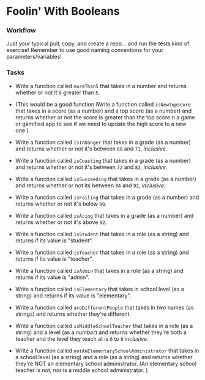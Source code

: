 # Foolin' With Booleans

### Workflow

Just your typical pull, copy, and create a repo... and run the tests kind of exercise! Remember to use good naming conventions for your parameters/variables!


### Tasks

* Write a function called `moreThan5` that takes in a number and returns whether or not it's greater than `5`.

*  (This would be a good function iWrite a function called `isNewTopScore` that takes in a score (as a number) and a top score (as a number) and returns whether or not the score is greater than the top score.n a game or 
gamified app to see if we need to update the high score to a new one.)

* Write a function called `isInDanger` that takes in a grade (as a number) and returns whether or not it's between `60` and `71`, _inclusive_.

* Write a function called `isCoasting` that takes in a grade (as a number) and returns whether or not it's between `72` and `83`, _inclusive_.

* Write a function called `isSucceeding` that takes in a grade (as a number) and returns whether or not its between `84` and `92`, _inclusive_.

* Write a function called `isFailing` that takes in a grade (as a number) and returns whether or not it's below `60`.

* Write a function called `isAcing` that takes in a grade (as a number) and returns whether or not it's above `92`.

* Write a function called `isStudent` that takes in a role (as a string) and returns if its value is "student".

* Write a function called `isTeacher` that takes in a role (as a string) and returns if its value is "teacher".

* Write a function called `isAdmin` that takes in a role (as a string) and returns if its value is "admin".

* Write a function called `isElementary` that takes in school level (as a string) and returns if its value is "elementary".

* Write a function called `areDifferentPeople` that takes in two names (as strings) and returns whether they're different.

* Write a function called `isMiddleSchoolTeacher` that takes in a role (as a string) and a level (as a _number_) and returns whether they're both a teacher and the level they teach at is `6` to `8` _inclusive_.

* Write a function called `notAnElementarySchoolAdministrator` that takes in a school level (as a string) and a role (as a string) and returns whether they're NOT an elementary school administrator. (An elementary school teacher is not, nor is a middle school administrator. )
